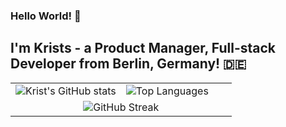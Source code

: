 ### Hello World! 👋

## I'm Krists - a Product Manager, Full-stack Developer from Berlin, Germany! 🇩🇪

<table width="100%">
  <tr>
    <td width="50%">
      <img src="https://github-readme-stats.vercel.app/api?username=hesersu&show_icons=true&locale=en&theme=tokyonight" alt="Krist's GitHub stats" />
    </td>
    <td width="50%">
      <img src="https://github-readme-stats.vercel.app/api/top-langs?username=hesersu&layout=compact&langs_count=7&theme=tokyonight" alt="Top Languages" />
    </td>
  </tr>
  <tr>
    <td colspan="2" align="center">
      <img src="https://github-readme-streak-stats.herokuapp.com/?user=hesersu&theme=tokyonight" alt="GitHub Streak" />
    </td>
  </tr>
</table>
